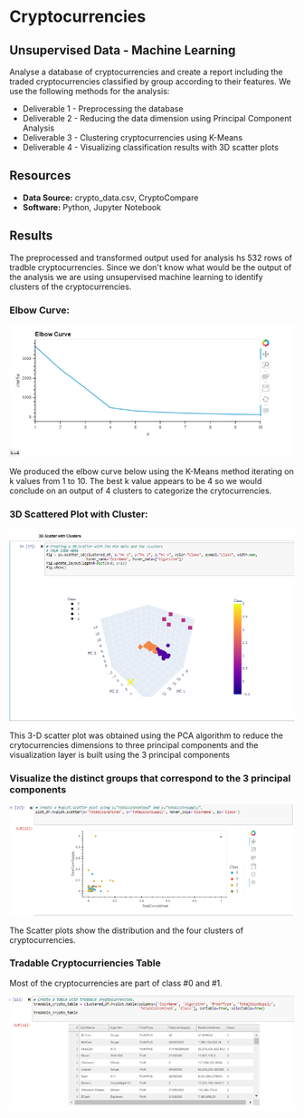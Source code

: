 # Cryptocurrencies

## Unsupervised Data - Machine Learning 

Analyse a database of cryptocurrencies and create a report including the traded cryptocurrencies classified by group according to their features.
We use the following methods for the analysis:

* Deliverable 1 - Preprocessing the database
* Deliverable 2 - Reducing the data dimension using Principal Component Analysis
* Deliverable 3 - Clustering cryptocurrencies using K-Means
* Deliverable 4 - Visualizing classification results with 3D scatter plots

##  Resources

* **Data Source:** crypto_data.csv, CryptoCompare
* **Software:** Python, Jupyter Notebook

##  Results 

The preprocessed and transformed output used for analysis hs 532 rows of tradble cryptocurrencies. Since we don't know what would be the output of the analysis we are using unsupervised machine learning to identify clusters of the cryptocurrencies.

### Elbow Curve:

![ElbowCurve](/Resources/Elbow_Curve.PNG)

We produced the elbow curve below using the K-Means method iterating on k values from 1 to 10.
The best k value appears to be 4 so we would conclude on an output of 4 clusters to categorize the crytocurrencies.

### 3D Scattered Plot with Cluster:

![3dPlot](/Resources/3D_ScatteredChart.PNG)

This 3-D scatter plot was obtained using the PCA algorithm to reduce the crytocurrencies dimensions to three principal components and the visualization layer is built using the 3 principal components

### Visualize the distinct groups that correspond to the 3 principal components 

![DistinctGroups](/Resources/hvPlot_Scattered.PNG)

The Scatter plots show the distribution and the four clusters of cryptocurrencies.

### Tradable Cryptocurriencies Table

Most of the cryptocurrencies are part of class #0 and #1.

![TradableTable](/Resources/Clustered_Table.PNG)


